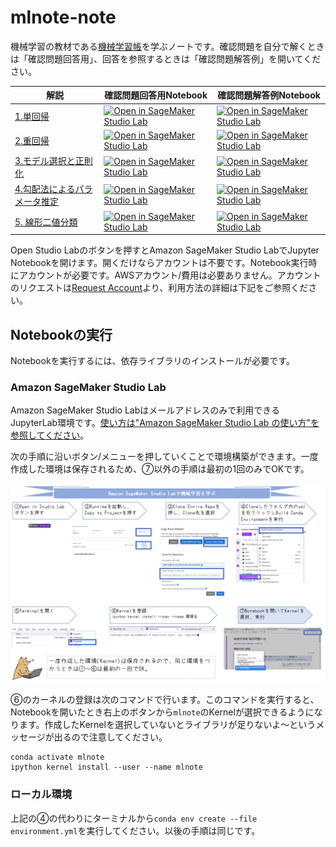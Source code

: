 # mlnote-note

機械学習の教材である[機械学習帳](https://chokkan.github.io/mlnote/index.html)を学ぶノートです。確認問題を自分で解くときは「確認問題回答用」、回答を参照するときは「確認問題解答例」を開いてください。


| 解説 | 確認問題回答用Notebook | 確認問題解答例Notebook |
|----|---------------|---------------|
| [1.単回帰](https://studiolab.sagemaker.aws/import/github/chokkan/mlnote/blob/main/regression/01sra.ipynb) | [![Open in SageMaker Studio Lab](https://studiolab.sagemaker.aws/studiolab.svg)](https://studiolab.sagemaker.aws/import/github/icoxfog417/mlnote-note/blob/main/notebooks/chapter1.ipynb) |[![Open in SageMaker Studio Lab](https://studiolab.sagemaker.aws/studiolab.svg)](https://studiolab.sagemaker.aws/import/github/icoxfog417/mlnote-note/blob/main/notebooks/chapter1_answer.ipynb) |
| [2.重回帰](https://studiolab.sagemaker.aws/import/github/chokkan/mlnote/blob/main/regression/02mra.ipynb) |[![Open in SageMaker Studio Lab](https://studiolab.sagemaker.aws/studiolab.svg)](https://studiolab.sagemaker.aws/import/github/icoxfog417/mlnote-note/blob/main/notebooks/chapter2.ipynb) |[![Open in SageMaker Studio Lab](https://studiolab.sagemaker.aws/studiolab.svg)](https://studiolab.sagemaker.aws/import/github/icoxfog417/mlnote-note/blob/main/notebooks/chapter2_answer.ipynb) |
| [3.モデル選択と正則化](https://studiolab.sagemaker.aws/import/github/chokkan/mlnote/blob/main/regression/03regularization.ipynb) |[![Open in SageMaker Studio Lab](https://studiolab.sagemaker.aws/studiolab.svg)](https://studiolab.sagemaker.aws/import/github/icoxfog417/mlnote-note/blob/main/notebooks/chapter3.ipynb) |[![Open in SageMaker Studio Lab](https://studiolab.sagemaker.aws/studiolab.svg)](https://studiolab.sagemaker.aws/import/github/icoxfog417/mlnote-note/blob/main/notebooks/chapter3_answer.ipynb) |
| [4.勾配法によるパラメータ推定](https://studiolab.sagemaker.aws/import/github/chokkan/mlnote/blob/main/regression/04sgd.ipynb) |[![Open in SageMaker Studio Lab](https://studiolab.sagemaker.aws/studiolab.svg)](https://studiolab.sagemaker.aws/import/github/icoxfog417/mlnote-note/blob/main/notebooks/chapter4.ipynb) |[![Open in SageMaker Studio Lab](https://studiolab.sagemaker.aws/studiolab.svg)](https://studiolab.sagemaker.aws/import/github/icoxfog417/mlnote-note/blob/main/notebooks/chapter4_answer.ipynb) |
| [5. 線形二値分類](https://studiolab.sagemaker.aws/import/github/chokkan/mlnote/blob/main/classification/01binary.ipynb) |[![Open in SageMaker Studio Lab](https://studiolab.sagemaker.aws/studiolab.svg)](https://studiolab.sagemaker.aws/import/github/icoxfog417/mlnote-note/blob/main/notebooks/chapter5.ipynb) |[![Open in SageMaker Studio Lab](https://studiolab.sagemaker.aws/studiolab.svg)](https://studiolab.sagemaker.aws/import/github/icoxfog417/mlnote-note/blob/main/notebooks/chapter5_answer.ipynb) |


Open Studio Labのボタンを押すとAmazon SageMaker Studio LabでJupyter Notebookを開けます。開くだけならアカウントは不要です。Notebook実行時にアカウントが必要です。AWSアカウント/費用は必要ありません。アカウントのリクエストは[Request Account](https://bit.ly/3sB7nC3)より、利用方法の詳細は下記をご参照ください。


## Notebookの実行

Notebookを実行するには、依存ライブラリのインストールが必要です。

### Amazon SageMaker Studio Lab

Amazon SageMaker Studio Labはメールアドレスのみで利用できるJupyterLab環境です。[使い方は"Amazon SageMaker Studio Lab の使い方"を参照してください](https://github.com/aws-studiolab-jp/awesome-studio-lab-jp/blob/main/README_usage.md)。

次の手順に沿いボタン/メニューを押していくことで環境構築ができます。一度作成した環境は保存されるため、⑦以外の手順は最初の1回のみでOKです。

![install_flow](./images/install_flow.PNG)

⑥のカーネルの登録は次のコマンドで行います。このコマンドを実行すると、Notebookを開いたとき右上のボタンから`mlnote`のKernelが選択できるようになります。作成したKernelを選択していないとライブラリが足りないよ～というメッセージが出るので注意してください。

```
conda activate mlnote
ipython kernel install --user --name mlnote
```

### ローカル環境

上記の④の代わりにターミナルから`conda env create --file environment.yml`を実行してください。以後の手順は同じです。
